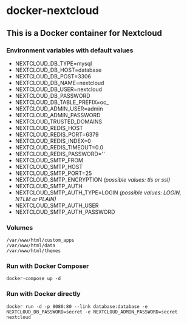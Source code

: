 # docker-nextcloud

## This is a Docker container for Nextcloud

### Environment variables with default values

* NEXTCLOUD_DB_TYPE=mysql
* NEXTCLOUD_DB_HOST=database
* NEXTCLOUD_DB_POST=3306
* NEXTCLOUD_DB_NAME=nextcloud
* NEXTCLOUD_DB_USER=nextcloud
* NEXTCLOUD_DB_PASSWORD
* NEXTCLOUD_DB_TABLE_PREFIX=oc_
* NEXTCLOUD_ADMIN_USER=admin
* NEXTCLOUD_ADMIN_PASSWORD
* NEXTCLOUD_TRUSTED_DOMAINS
* NEXTCLOUD_REDIS_HOST
* NEXTCLOUD_REDIS_PORT=6379
* NEXTCLOUD_REDIS_INDEX=0
* NEXTCLOUD_REDIS_TIMEOUT=0.0
* NEXTCLOUD_REDIS_PASSWORD=''
* NEXTCLOUD_SMTP_FROM
* NEXTCLOUD_SMTP_HOST
* NEXTCLOUD_SMTP_PORT=25
* NEXTCLOUD_SMTP_ENCRYPTION *(possible values: tls or ssl)*
* NEXTCLOUD_SMTP_AUTH
* NEXTCLOUD_SMTP_AUTH_TYPE=LOGIN *(possible values: LOGIN, NTLM or PLAIN)*
* NEXTCLOUD_SMTP_AUTH_USER
* NEXTCLOUD_SMTP_AUTH_PASSWORD

### Volumes

    /var/www/html/custom_apps
    /var/www/html/data
    /var/www/html/themes
 
### Run with Docker Composer

    docker-compose up -d
    
### Run with Docker directly

    docker run -d -p 8080:80 --link database:database -e NEXTCLOUD_DB_PASSWORD=secret -e NEXTCLOUD_ADMIN_PASSWORD=secret nextcloud
    

    
